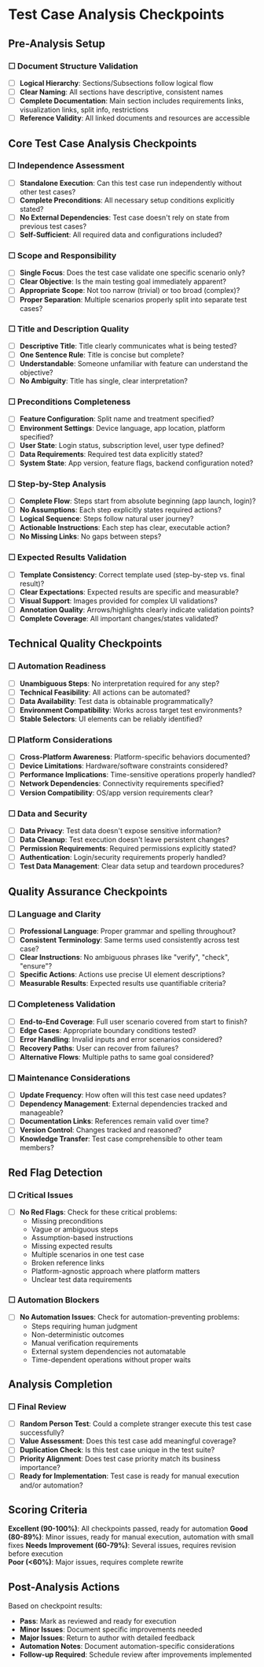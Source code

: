 # Test Case Analysis Checkpoints

## Pre-Analysis Setup

### ☐ Document Structure Validation
- [ ] **Logical Hierarchy**: Sections/Subsections follow logical flow
- [ ] **Clear Naming**: All sections have descriptive, consistent names
- [ ] **Complete Documentation**: Main section includes requirements links, visualization links, split info, restrictions
- [ ] **Reference Validity**: All linked documents and resources are accessible

## Core Test Case Analysis Checkpoints

### ☐ Independence Assessment
- [ ] **Standalone Execution**: Can this test case run independently without other test cases?
- [ ] **Complete Preconditions**: All necessary setup conditions explicitly stated?
- [ ] **No External Dependencies**: Test case doesn't rely on state from previous test cases?
- [ ] **Self-Sufficient**: All required data and configurations included?

### ☐ Scope and Responsibility
- [ ] **Single Focus**: Does the test case validate one specific scenario only?
- [ ] **Clear Objective**: Is the main testing goal immediately apparent?
- [ ] **Appropriate Scope**: Not too narrow (trivial) or too broad (complex)?
- [ ] **Proper Separation**: Multiple scenarios properly split into separate test cases?

### ☐ Title and Description Quality
- [ ] **Descriptive Title**: Title clearly communicates what is being tested?
- [ ] **One Sentence Rule**: Title is concise but complete?
- [ ] **Understandable**: Someone unfamiliar with feature can understand the objective?
- [ ] **No Ambiguity**: Title has single, clear interpretation?

### ☐ Preconditions Completeness
- [ ] **Feature Configuration**: Split name and treatment specified?
- [ ] **Environment Settings**: Device language, app location, platform specified?
- [ ] **User State**: Login status, subscription level, user type defined?
- [ ] **Data Requirements**: Required test data explicitly stated?
- [ ] **System State**: App version, feature flags, backend configuration noted?

### ☐ Step-by-Step Analysis
- [ ] **Complete Flow**: Steps start from absolute beginning (app launch, login)?
- [ ] **No Assumptions**: Each step explicitly states required actions?
- [ ] **Logical Sequence**: Steps follow natural user journey?
- [ ] **Actionable Instructions**: Each step has clear, executable action?
- [ ] **No Missing Links**: No gaps between steps?

### ☐ Expected Results Validation
- [ ] **Template Consistency**: Correct template used (step-by-step vs. final result)?
- [ ] **Clear Expectations**: Expected results are specific and measurable?
- [ ] **Visual Support**: Images provided for complex UI validations?
- [ ] **Annotation Quality**: Arrows/highlights clearly indicate validation points?
- [ ] **Complete Coverage**: All important changes/states validated?

## Technical Quality Checkpoints

### ☐ Automation Readiness
- [ ] **Unambiguous Steps**: No interpretation required for any step?
- [ ] **Technical Feasibility**: All actions can be automated?
- [ ] **Data Availability**: Test data is obtainable programmatically?
- [ ] **Environment Compatibility**: Works across target test environments?
- [ ] **Stable Selectors**: UI elements can be reliably identified?

### ☐ Platform Considerations
- [ ] **Cross-Platform Awareness**: Platform-specific behaviors documented?
- [ ] **Device Limitations**: Hardware/software constraints considered?
- [ ] **Performance Implications**: Time-sensitive operations properly handled?
- [ ] **Network Dependencies**: Connectivity requirements specified?
- [ ] **Version Compatibility**: OS/app version requirements clear?

### ☐ Data and Security
- [ ] **Data Privacy**: Test data doesn't expose sensitive information?
- [ ] **Data Cleanup**: Test execution doesn't leave persistent changes?
- [ ] **Permission Requirements**: Required permissions explicitly stated?
- [ ] **Authentication**: Login/security requirements properly handled?
- [ ] **Test Data Management**: Clear data setup and teardown procedures?

## Quality Assurance Checkpoints

### ☐ Language and Clarity
- [ ] **Professional Language**: Proper grammar and spelling throughout?
- [ ] **Consistent Terminology**: Same terms used consistently across test case?
- [ ] **Clear Instructions**: No ambiguous phrases like "verify", "check", "ensure"?
- [ ] **Specific Actions**: Actions use precise UI element descriptions?
- [ ] **Measurable Results**: Expected results use quantifiable criteria?

### ☐ Completeness Validation
- [ ] **End-to-End Coverage**: Full user scenario covered from start to finish?
- [ ] **Edge Cases**: Appropriate boundary conditions tested?
- [ ] **Error Handling**: Invalid inputs and error scenarios considered?
- [ ] **Recovery Paths**: User can recover from failures?
- [ ] **Alternative Flows**: Multiple paths to same goal considered?

### ☐ Maintenance Considerations
- [ ] **Update Frequency**: How often will this test case need updates?
- [ ] **Dependency Management**: External dependencies tracked and manageable?
- [ ] **Documentation Links**: References remain valid over time?
- [ ] **Version Control**: Changes tracked and reasoned?
- [ ] **Knowledge Transfer**: Test case comprehensible to other team members?

## Red Flag Detection

### ☐ Critical Issues
- [ ] **No Red Flags**: Check for these critical problems:
  - Missing preconditions
  - Vague or ambiguous steps
  - Assumption-based instructions
  - Missing expected results
  - Multiple scenarios in one test case
  - Broken reference links
  - Platform-agnostic approach where platform matters
  - Unclear test data requirements

### ☐ Automation Blockers
- [ ] **No Automation Issues**: Check for automation-preventing problems:
  - Steps requiring human judgment
  - Non-deterministic outcomes
  - Manual verification requirements
  - External system dependencies not automatable
  - Time-dependent operations without proper waits

## Analysis Completion

### ☐ Final Review
- [ ] **Random Person Test**: Could a complete stranger execute this test case successfully?
- [ ] **Value Assessment**: Does this test case add meaningful coverage?
- [ ] **Duplication Check**: Is this test case unique in the test suite?
- [ ] **Priority Alignment**: Does test case priority match its business importance?
- [ ] **Ready for Implementation**: Test case is ready for manual execution and/or automation?

## Scoring Criteria

**Excellent (90-100%)**: All checkpoints passed, ready for automation
**Good (80-89%)**: Minor issues, ready for manual execution, automation with small fixes
**Needs Improvement (60-79%)**: Several issues, requires revision before execution  
**Poor (<60%)**: Major issues, requires complete rewrite

## Post-Analysis Actions

Based on checkpoint results:
- **Pass**: Mark as reviewed and ready for execution
- **Minor Issues**: Document specific improvements needed
- **Major Issues**: Return to author with detailed feedback
- **Automation Notes**: Document automation-specific considerations
- **Follow-up Required**: Schedule review after improvements implemented
